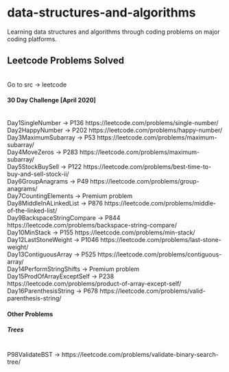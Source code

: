 # data-structures-and-algorithms
Learning data structures and algorithms through coding problems on major coding platforms.

<section>
<h2>Leetcode Problems Solved</h2>
<br>Go to src -> leetcode

<h4>30 Day Challenge [April 2020]</h4>
<br>Day1SingleNumber -> P136 https://leetcode.com/problems/single-number/
<br>Day2HappyNumber -> P202 https://leetcode.com/problems/happy-number/
<br>Day3MaximumSubarray -> P53 https://leetcode.com/problems/maximum-subarray/
<br>Day4MoveZeros -> P283 https://leetcode.com/problems/maximum-subarray/
<br>Day5StockBuySell -> P122 https://leetcode.com/problems/best-time-to-buy-and-sell-stock-ii/
<br>Day6GroupAnagrams -> P49 https://leetcode.com/problems/group-anagrams/
<br>Day7CountingElements -> Premium problem
<br>Day8MiddleInALinkedList -> P876 https://leetcode.com/problems/middle-of-the-linked-list/
<br>Day9BackspaceStringCompare -> P844 https://leetcode.com/problems/backspace-string-compare/
<br>Day10MinStack -> P155 https://leetcode.com/problems/min-stack/
<br>Day12LastStoneWeight -> P1046 https://leetcode.com/problems/last-stone-weight/
<br>Day13ContiguousArray -> P525 https://leetcode.com/problems/contiguous-array/
<br>Day14PerformStringShifts -> Premium problem
<br>Day15ProdOfArrayExceptSelf -> P238 https://leetcode.com/problems/product-of-array-except-self/
<br>Day16ParenthesisString -> P678 https://leetcode.com/problems/valid-parenthesis-string/

<h4>Other Problems</h4>
<h5>Trees</h5>
<br>P98ValidateBST -> https://leetcode.com/problems/validate-binary-search-tree/

</section>
